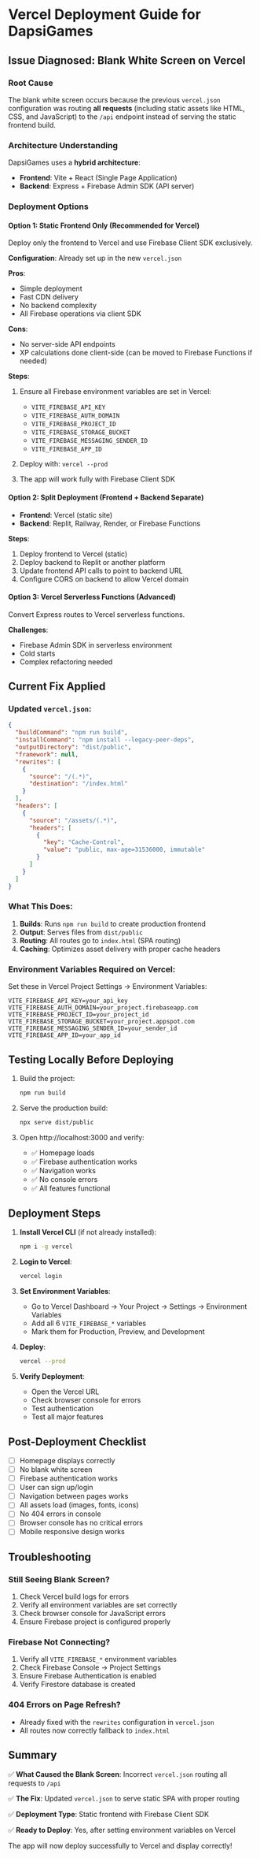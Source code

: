 # Vercel Deployment Guide for DapsiGames

## Issue Diagnosed: Blank White Screen on Vercel

### Root Cause
The blank white screen occurs because the previous `vercel.json` configuration was routing **all requests** (including static assets like HTML, CSS, and JavaScript) to the `/api` endpoint instead of serving the static frontend build.

### Architecture Understanding
DapsiGames uses a **hybrid architecture**:
- **Frontend**: Vite + React (Single Page Application)
- **Backend**: Express + Firebase Admin SDK (API server)

### Deployment Options

#### Option 1: Static Frontend Only (Recommended for Vercel)
Deploy only the frontend to Vercel and use Firebase Client SDK exclusively.

**Configuration**: Already set up in the new `vercel.json`

**Pros**:
- Simple deployment
- Fast CDN delivery
- No backend complexity
- All Firebase operations via client SDK

**Cons**:
- No server-side API endpoints
- XP calculations done client-side (can be moved to Firebase Functions if needed)

**Steps**:
1. Ensure all Firebase environment variables are set in Vercel:
   - `VITE_FIREBASE_API_KEY`
   - `VITE_FIREBASE_AUTH_DOMAIN`
   - `VITE_FIREBASE_PROJECT_ID`
   - `VITE_FIREBASE_STORAGE_BUCKET`
   - `VITE_FIREBASE_MESSAGING_SENDER_ID`
   - `VITE_FIREBASE_APP_ID`

2. Deploy with: `vercel --prod`

3. The app will work fully with Firebase Client SDK

#### Option 2: Split Deployment (Frontend + Backend Separate)
- **Frontend**: Vercel (static site)
- **Backend**: Replit, Railway, Render, or Firebase Functions

**Steps**:
1. Deploy frontend to Vercel (static)
2. Deploy backend to Replit or another platform
3. Update frontend API calls to point to backend URL
4. Configure CORS on backend to allow Vercel domain

#### Option 3: Vercel Serverless Functions (Advanced)
Convert Express routes to Vercel serverless functions.

**Challenges**:
- Firebase Admin SDK in serverless environment
- Cold starts
- Complex refactoring needed

## Current Fix Applied

### Updated `vercel.json`:
```json
{
  "buildCommand": "npm run build",
  "installCommand": "npm install --legacy-peer-deps",
  "outputDirectory": "dist/public",
  "framework": null,
  "rewrites": [
    {
      "source": "/(.*)",
      "destination": "/index.html"
    }
  ],
  "headers": [
    {
      "source": "/assets/(.*)",
      "headers": [
        {
          "key": "Cache-Control",
          "value": "public, max-age=31536000, immutable"
        }
      ]
    }
  ]
}
```

### What This Does:
1. **Builds**: Runs `npm run build` to create production frontend
2. **Output**: Serves files from `dist/public`
3. **Routing**: All routes go to `index.html` (SPA routing)
4. **Caching**: Optimizes asset delivery with proper cache headers

### Environment Variables Required on Vercel:
Set these in Vercel Project Settings → Environment Variables:

```
VITE_FIREBASE_API_KEY=your_api_key
VITE_FIREBASE_AUTH_DOMAIN=your_project.firebaseapp.com
VITE_FIREBASE_PROJECT_ID=your_project_id
VITE_FIREBASE_STORAGE_BUCKET=your_project.appspot.com
VITE_FIREBASE_MESSAGING_SENDER_ID=your_sender_id
VITE_FIREBASE_APP_ID=your_app_id
```

## Testing Locally Before Deploying

1. Build the project:
   ```bash
   npm run build
   ```

2. Serve the production build:
   ```bash
   npx serve dist/public
   ```

3. Open http://localhost:3000 and verify:
   - ✅ Homepage loads
   - ✅ Firebase authentication works
   - ✅ Navigation works
   - ✅ No console errors
   - ✅ All features functional

## Deployment Steps

1. **Install Vercel CLI** (if not already installed):
   ```bash
   npm i -g vercel
   ```

2. **Login to Vercel**:
   ```bash
   vercel login
   ```

3. **Set Environment Variables**:
   - Go to Vercel Dashboard → Your Project → Settings → Environment Variables
   - Add all 6 `VITE_FIREBASE_*` variables
   - Mark them for Production, Preview, and Development

4. **Deploy**:
   ```bash
   vercel --prod
   ```

5. **Verify Deployment**:
   - Open the Vercel URL
   - Check browser console for errors
   - Test authentication
   - Test all major features

## Post-Deployment Checklist

- [ ] Homepage displays correctly
- [ ] No blank white screen
- [ ] Firebase authentication works
- [ ] User can sign up/login
- [ ] Navigation between pages works
- [ ] All assets load (images, fonts, icons)
- [ ] No 404 errors in console
- [ ] Browser console has no critical errors
- [ ] Mobile responsive design works

## Troubleshooting

### Still Seeing Blank Screen?
1. Check Vercel build logs for errors
2. Verify all environment variables are set correctly
3. Check browser console for JavaScript errors
4. Ensure Firebase project is configured properly

### Firebase Not Connecting?
1. Verify all `VITE_FIREBASE_*` environment variables
2. Check Firebase Console → Project Settings
3. Ensure Firebase Authentication is enabled
4. Verify Firestore database is created

### 404 Errors on Page Refresh?
- Already fixed with the `rewrites` configuration in `vercel.json`
- All routes now correctly fallback to `index.html`

## Summary

✅ **What Caused the Blank Screen**: Incorrect `vercel.json` routing all requests to `/api`

✅ **The Fix**: Updated `vercel.json` to serve static SPA with proper routing

✅ **Deployment Type**: Static frontend with Firebase Client SDK

✅ **Ready to Deploy**: Yes, after setting environment variables on Vercel

The app will now deploy successfully to Vercel and display correctly!

